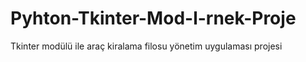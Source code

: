 # Pyhton-Tkinter-Mod-l-rnek-Proje
Tkinter modülü ile araç kiralama filosu yönetim uygulaması projesi

